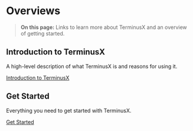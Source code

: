 # Overviews

> **On this page:** Links to learn more about TerminusX and an overview of getting started.

## Introduction to TerminusX

A high-level description of what TerminusX is and reasons for using it.   

[Introduction to TerminusX](terminusx/introduction)

## Get Started

Everything you need to get started with TerminusX.

[Get Started](terminusx/get-started)

